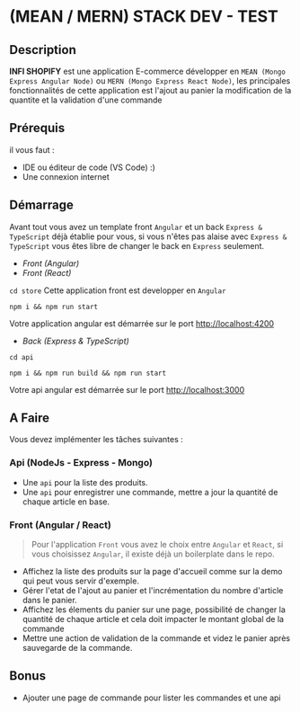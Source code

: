 # (MEAN / MERN) STACK DEV - TEST

## Description
**INFI SHOPIFY** est une application E-commerce développer en ``MEAN (Mongo Express Angular Node)`` ou ``MERN (Mongo Express React Node)``, les principales fonctionnalités de cette application est l'ajout au panier la modification de la quantite et la validation d'une commande

## Prérequis
il vous faut :
- IDE ou éditeur de code (VS Code) :)
- Une connexion internet

## Démarrage
Avant tout vous avez un template front `Angular` et un back `Express & TypeScript` déjà établie pour vous, si vous n'êtes pas alaise avec `Express & TypeScript` vous êtes libre de changer le back en `Express`
seulement.

- *Front (Angular)* 
- *Front (React)*

`cd store`
Cette application front est developper en `Angular`
````console
npm i && npm run start
 ````
Votre application angular est démarrée sur le port [http://localhost:4200](http://localhost:4200)

- *Back (Express & TypeScript)*

`cd api`
````console
npm i && npm run build && npm run start
 ````
Votre api angular est démarrée sur le port [http://localhost:3000](http://localhost:3000)

## A Faire

Vous devez implémenter les tâches suivantes :
### Api (NodeJs - Express - Mongo)

- Une `api` pour la liste des produits.
- Une `api` pour enregistrer une commande, mettre a jour la quantité de chaque article en base.

### Front (Angular / React)
>Pour l'application `Front` vous avez le choix entre `Angular` et `React`, si vous choisissez `Angular`, il existe déjà un boilerplate  dans le repo.

- Affichez la liste des produits sur la page d'accueil comme sur la demo qui peut vous servir d'exemple.
- Gérer l'etat de l'ajout au panier et l'incrémentation du nombre d'article dans le panier.
- Affichez les élements du panier sur une page, possibilité de changer la  quantité de chaque article et cela doit impacter le montant global de la commande
- Mettre une action de validation de la commande et videz le panier après sauvegarde de la commande.

## Bonus
- Ajouter une page de commande pour lister les commandes et une api




